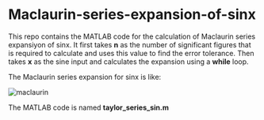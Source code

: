 # Maclaurin-series-expansion-of-sinx
This repo contains the MATLAB code for the calculation of Maclaurin series expansiyon of sinx. It first takes **n** as the number of significant figures that is required to calculate and uses this value to find the error tolerance. Then takes **x** as the sine input and calculates the expansion using a **while** loop.

The Maclaurin series expansion for sinx is like:

![maclaurin](https://xtrp.io/api/content/static_files/three-quick-programs-to-compute-trig-functions-in-python-javascript-perl-with-maclaurintaylor-series/sinseries.jpg)

The MATLAB code is named **taylor_series_sin.m**
